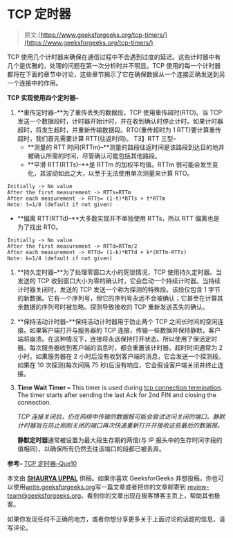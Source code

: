 # TCP 定时器

> 原文:[https://www.geeksforgeeks.org/tcp-timers/](https://www.geeksforgeeks.org/tcp-timers/)

TCP 使用几个计时器来确保在通信过程中不会遇到过度的延迟。这些计时器中有几个是优雅的，处理的问题在第一次分析时并不明显。TCP 使用的每一个计时器都将在下面的章节中讨论，这些章节揭示了它在确保数据从一个连接正确发送到另一个连接中的作用。

**TCP 实现使用四个定时器–**

1.  **重传定时器–**为了重传丢失的数据段，TCP 使用重传超时(RTO)。当 TCP 发送一个数据段时，计时器开始计时，并在收到确认时停止计时。如果计时器超时，将发生超时，并重新传输数据段。RTO(重传超时为 1 RTT)要计算重传超时，我们首先需要计算 RTT(往返时间)。
    T3】RTT 三型–
    *   **测量的 RTT 时间(RTTm)–**测量的路段往返时间是该路段到达目的地并被确认所需的时间，尽管确认可能包括其他路段。
    *   **平滑 RTT(RTTs)–**是 RTTm 的加权平均值。RTTm 很可能会发生变化，其波动如此之大，以至于无法使用单次测量来计算 RTO。

```
Initially -> No value
After the first measurement -> RTTs=RTTm
After each measurement -> RTTs= (1-t)*RTTs + t*RTTm
Note: t=1/8 (default if not given)
```

*   **偏离 RTT(RTTd)–**大多数实现并不单独使用 RTTs，所以 RTT 偏离也是为了找出 RTO。

```
Initially -> No value
After the first measurement -> RTTd=RTTm/2
After each measurement -> RTTd= (1-k)*RTTd + k*(RTTm-RTTs)
Note: k=1/4 (default if not given)
```

1.  **持久定时器–**为了处理零窗口大小的死锁情况，TCP 使用持久定时器。当发送的 TCP 收到窗口大小为零的确认时，它会启动一个持续计时器。当持续计时器关闭时，发送的 TCP 发送一个称为探测的特殊段。该段仅包含 1 字节的新数据。它有一个序列号，但它的序列号永远不会被确认；它甚至在计算其余数据的序列号时被忽略。探测导致接收的 TCP 重新发送丢失的确认。
2.  **保持活动计时器–**保持活动计时器用于防止两个 TCP 之间长时间的空闲连接。如果客户端打开与服务器的 TCP 连接，传输一些数据并保持静默，客户端将崩溃。在这种情况下，连接将永远保持打开状态。所以使用了保活定时器。每次服务器收到客户端的消息时，都会重置该计时器。超时时间通常为 2 小时。如果服务器在 2 小时后没有收到客户端的消息，它会发送一个探测段。如果在 10 次探测(每次间隔 75 秒)后没有响应，它会假设客户端关闭并终止连接。
3.  **Time Wait Timer –** This timer is used during [tcp connection termination](https://www.geeksforgeeks.org/computer-network-tcp-connection-termination/). The timer starts after sending the last Ack for 2nd FIN and closing the connection.

    *TCP 连接关闭后，仍在网络中传输的数据报可能会尝试访问关闭的端口。静默计时器旨在防止刚刚关闭的端口再次快速重新打开并接收这些最后的数据报。*

    **静默定时器**通常被设置为最大段生存期的两倍(与 IP 报头中的生存时间字段的值相同)，以确保所有仍然去往该端口的段都已被丢弃。

**参考–**
[TCP 定时器–Que10](http://www.ques10.com/p/9848/explain-tcp-timers-1/)

本文由 [**SHAURYA UPPAL**](https://www.linkedin.com/in/shaurya-uppal-3b7a6373/) 供稿。如果你喜欢 GeeksforGeeks 并想投稿，你也可以使用[write.geeksforgeeks.org](https://write.geeksforgeeks.org)写一篇文章或者把你的文章邮寄到 review-team@geeksforgeeks.org。看到你的文章出现在极客博客主页上，帮助其他极客。

如果你发现任何不正确的地方，或者你想分享更多关于上面讨论的话题的信息，请写评论。